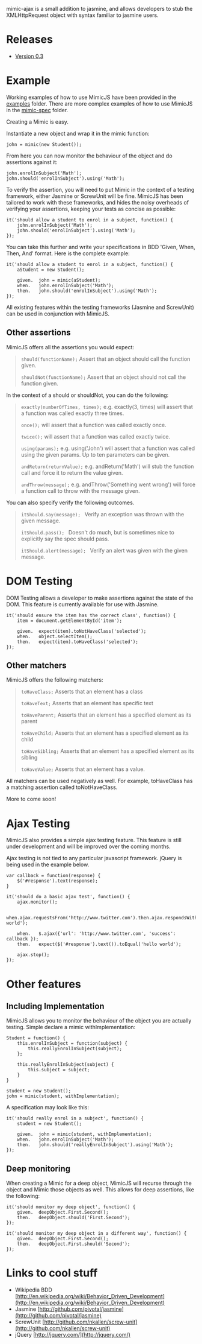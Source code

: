 mimic-ajax is a small addition to jasmine, and allows developers to stub the XMLHttpRequest object with syntax familiar to jasmine users.

Releases
========

* [Version 0.3](http://github.com/azzamallow/MimicJS/tree/master/release/mimic-0.3.js)

Example
======

Working examples of how to use MimicJS have been provided in the [examples](http://github.com/azzamallow/MimicJS/tree/master/examples/) folder. There are more complex examples of how to use MimicJS in the [mimic-spec](http://github.com/azzamallow/MimicJS/tree/master/mimic-spec/spec/javascripts/) folder.

Creating a Mimic is easy. 

Instantiate a new object and wrap it in the mimic function:

    john = mimic(new Student());

From here you can now monitor the behaviour of the object and do assertions against it:

    john.enrolInSubject('Math');
    john.should('enrolInSubject').using('Math');
    
To verify the assertion, you will need to put Mimic in the context of a testing framework, either Jasmine or ScrewUnit will be fine. MimicJS has been tailored to work with these frameworks, and hides the noisy overheads of verifying your assertions, keeping your tests as concise as possible:

    it('should allow a student to enrol in a subject, function() {
        john.enrolInSubject('Math');
        john.should('enrolInSubject').using('Math');
    });
    
You can take this further and write your specifications in BDD 'Given, When, Then, And' format. Here is the complete example:

    it('should allow a student to enrol in a subject, function() {
        aStudent = new Student();
        
        given.  john = mimic(aStudent);
        when.   john.enrolInSubject('Math');
        then.   john.should('enrolInSubject').using('Math');
    });
    
All existing features within the testing frameworks (Jasmine and ScrewUnit) can be used in conjunction with MimicJS.
    
Other assertions
----------------

MimicJS offers all the assertions you would expect:

>`should(functionName);` Assert that an object should call the function given.
>
>`shouldNot(functionName);` Assert that an object should not call the function given.
>

In the context of a should or shouldNot, you can do the following:

>`exactly(numberOfTimes, times);` e.g. exactly(3, times) will assert that a function was called exactly three times.
>
>`once();` will assert that a function was called exactly once.
>
>`twice();` will assert that a function was called exactly twice.
>
>`using(params);` e.g. using('John') will assert that a function was called using the given params. Up to ten parameters can be given.
>
>`andReturn(returnValue);` e.g. andReturn('Math') will stub the function call and force it to return the value given.
>
>`andThrow(message);` e.g. andThrow('Something went wrong') will force a function call to throw with the message given.
>

You can also specify verify the following outcomes.

>`itShould.say(message); ` Verify an exception was thrown with the given message.
>
>`itShould.pass(); ` Doesn't do much, but is sometimes nice to explicitly say the spec should pass.
>
>`itShould.alert(message); ` Verify an alert was given with the given message.
>

DOM Testing
===========

DOM Testing allows a developer to make assertions against the state of the DOM. This feature is currently available for use with Jasmine.

    it('should ensure the item has the correct class', function() {
		item = document.getElementById('item');
	
		given.	expect(item).toNotHaveClass('selected');
		when.	object.selectItem();
		then.	expect(item).toHaveClass('selected');
    });

Other matchers
--------------

MimicJS offers the following matchers:

>`toHaveClass;` Asserts that an element has a class
>
>`toHaveText;` Asserts that an element has specific text
>
>`toHaveParent;` Asserts that an element has a specified element as its parent
>
>`toHaveChild;` Asserts that an element has a specified element as its child
>
>`toHaveSibling;` Asserts that an element has a specified element as its sibling
>
>`toHaveValue;` Asserts that an element has a value. 
>

All matchers can be used negatively as well. For example, toHaveClass has a matching assertion called toNotHaveClass.

More to come soon!

Ajax Testing
============

MimicJS also provides a simple ajax testing feature. This feature is still under development and will be improved over the coming months.

Ajax testing is not tied to any particular javascript framework. jQuery is being used in the example below.

    var callback = function(response) {
	    $('#response').text(response);
    }

    it('should do a basic ajax test', function() {
    	ajax.monitor();

        when.ajax.requestsFrom('http://www.twitter.com').then.ajax.respondsWith('hello world');

        when.	$.ajax({'url': 'http://www.twitter.com', 'success': callback });
		then.	expect($('#response').text()).toEqual('hello world');

        ajax.stop();    
    });

Other features
==============
    
Including Implementation
------------------------

MimicJS allows you to monitor the behaviour of the object you are actually testing. Simple declare a mimic withImplementation:

    Student = function() {
        this.enrolInSubject = function(subject) {
            this.reallyEnrolInSubject(subject);
        };
        
        this.reallyEnrolInSubject(subject) {
            this.subject = subject;
        }
    }

    student = new Student();
    john = mimic(student, withImplementation);

A specification may look like this:

    it('should really enrol in a subject', function() {
        student = new Student();
        
    	given.	john = mimic(student, withImplementation);
	    when.	john.enrolInSubject('Math');
	    then.   john.should('reallyEnrolInSubject').using('Math');
    });

Deep monitoring
---------------

When creating a Mimic for a deep object, MimicJS will recurse through the object and Mimic those objects as well. This allows for deep assertions, like the following:

    it('should monitor my deep object', function() {
    	given.	deepObject.First.Second();
	    then.	deepObject.should('First.Second');
    });

    it('should monitor my deep object in a different way', function() {
	    given.	deepObject.First.Second();
    	then.	deepObject.First.should('Second');
    });

Links to cool stuff
===================

 * Wikipedia BDD [http://en.wikipedia.org/wiki/Behavior_Driven_Development](http://en.wikipedia.org/wiki/Behavior_Driven_Development)
 * Jasmine [http://github.com/pivotal/jasmine](http://github.com/pivotal/jasmine)
 * ScrewUnit [http://github.com/nkallen/screw-unit](http://github.com/nkallen/screw-unit)
 * jQuery [http://jquery.com/](http://jquery.com/)